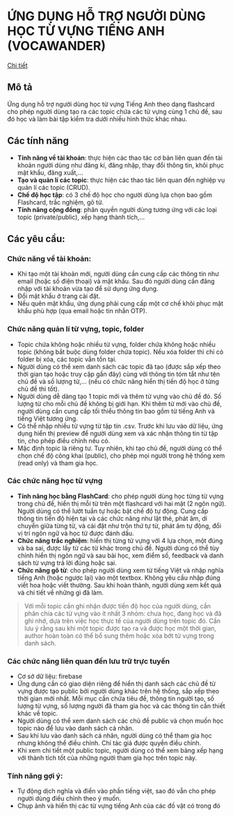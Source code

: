 # ỨNG DỤNG HỖ TRỢ NGƯỜI DÙNG HỌC TỪ VỰNG TIẾNG ANH (VOCAWANDER)

[Chi tiết](https://docs.google.com/document/d/1pv8gwEzxe0LyAQKAl8ADJjF1OKS3qHfs/edit)

## Mô tả
Ứng dụng hỗ trợ người dùng học từ vựng Tiếng Anh theo dạng flashcard cho phép người dùng tạo ra các topic chứa các từ vựng cùng 1 chủ đề, sau đó học và làm bài tập kiểm tra dưới nhiều hình thức khác nhau.

## Các tính năng

- **Tính năng về tài khoản**: thực hiện các thao tác cơ bản liên quan đến tài khoản người dùng như đăng kí, đăng nhập, thay đổi thông tin, khôi phục mật khẩu, đăng xuất,...
- **Tạo và quản lí các topic**: thực hiện các thao tác liên quan đến nghiệp vụ quản lí các topic (CRUD).
- **Chế độ học tập**: có 3 chế độ học cho người dùng lựa chọn bao gồm Flashcard, trắc nghiệm, gõ từ.
- **Tính năng cộng đồng**: phân quyền người dùng tương ứng với các loại topic (private/public), xếp hạng thành tích,...

## Các yêu cầu:
### Chức năng về tài khoản:
- Khi tạo một tài khoản mới, người dùng cần cung cấp các thông tin như email (hoặc số điện thoại) và mật khẩu. Sau đó người dùng cần đăng nhập với tài khoản vừa tạo để sử dụng ứng dụng. 
- Đổi mật khẩu ở trang cài đặt. 
- Nếu quên mật khẩu, ứng dụng phải cung cấp một cơ chế khôi phục mật khẩu phù hợp (qua email hoặc tin nhắn OTP).

### Chức năng quản lí từ vựng, topic, folder
- Topic chứa không hoặc nhiều từ vựng, folder chứa không hoặc nhiều topic (không bắt buộc dùng folder chứa topic). Nếu xóa folder thì chỉ có folder bị xóa, các topic vẫn tồn tại.
- Người dùng có thể xem danh sách các topic đã tạo (được sắp xếp theo thời gian tạo hoặc truy cập gần đây) cùng với thông tin tóm tắt như tên chủ đề và số lượng từ,... (nếu có chức năng hiển thị tiến độ học ở từng chủ đề thì tốt).
- Người dùng dễ dàng tạo 1 topic mới và thêm từ vựng vào chủ đề đó. Số lượng từ cho mỗi chủ đề không bị giới hạn. Khi thêm từ mới vào chủ đề, người dùng cần cung cấp tối thiểu thông tin bao gồm từ tiếng Anh và tiếng Việt tương ứng. 
- Có thể nhập nhiều từ vựng từ tập tin .csv. Trước khi lưu vào dữ liệu, ứng dụng hiển thị preview để người dùng xem và xác nhận thông tin từ tập tin, cho phép điều chỉnh nếu có.
- Mặc định topic là riêng tư. Tuy nhiên, khi tạo chủ đề, người dùng có thể chọn chế độ công khai (public), cho phép mọi người trong hệ thống xem (read only) và tham gia học.

### Các chức năng học từ vựng
- **Tính năng học bằng FlashCard**: cho phép người dùng học từng từ vựng trong chủ đề, hiển thị mỗi từ trên một flashcard với hai mặt (2 ngôn ngữ). Người dùng có thể lướt tuần tự hoặc bật chế độ tự động. Cung cấp thông tin tiến độ hiện tại và các chức năng như lật thẻ, phát âm, di chuyển giữa từng từ, và cài đặt như trộn thứ tự từ, phát âm tự động, đổi vị trí ngôn ngữ và học từ được đánh dấu.
- **Chức năng trắc nghiệm**: hiển thị từng từ vựng với 4 lựa chọn, một đúng và ba sai, được lấy từ các từ khác trong chủ đề. Người dùng có thể tùy chỉnh hiển thị ngôn ngữ và sau bài học, xem điểm số, feedback và danh sách từ vựng trả lời đúng hoặc sai.
- **Chức năng gõ từ**: cho phép người dùng xem từ tiếng Việt và nhập nghĩa tiếng Anh (hoặc ngược lại) vào một textbox. Không yêu cầu nhập đúng viết hoa hoặc viết thường. Sau khi hoàn thành, người dùng xem kết quả và chi tiết về những gì đã làm.

> Với mỗi topic cần ghi nhận được tiến độ học của người dùng, cần phân chia các từ vựng vào ít nhất 3 nhóm: chưa học, đang học và đã ghi nhớ, dựa trên việc học thực tế của người dùng trên topic đó. Cần lưu ý rằng sau khi một topic được tạo ra và được học một thời gian, author hoàn toàn có thể bổ sung thêm hoặc xóa bớt từ vựng trong danh sách.

### Các chức năng liên quan đến lưu trữ trực tuyến
- Cơ sở dữ liệu: firebase
- Ứng dụng cần có giao diện riêng để hiển thị danh sách các chủ đề từ vựng được tạo public bởi người dùng khác trên hệ thống, sắp xếp theo thời gian mới nhất. Mỗi mục cần chứa tiêu đề, thông tin người tạo, số lượng từ vựng, số lượng người đã tham gia học và các thông tin cần thiết khác về topic.
- Người dùng có thể xem danh sách các chủ đề public và chọn muốn học topic nào để lưu vào danh sách cá nhân.
- Sau khi lưu vào danh sách cá nhân, người dùng có thể tham gia học nhưng không thể điều chỉnh. Chỉ tác giả được quyền điều chỉnh.
- Khi xem chi tiết một public topic, người dùng có thể xem bảng xếp hạng với thành tích tốt của những người tham gia học trên topic này.

### Tính năng gợi ý:
- Tự động dịch nghĩa và điền vào phần tiếng việt, sao đó vẫn cho phép người dùng điều chỉnh theo ý muốn.
- Chụp ảnh và hiển thị các từ vựng tiếng Anh của các đồ vật có trong đó
